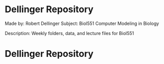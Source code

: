 # Dellinger Repository
Made by: Robert Dellinger
Subject: Biol551 Computer Modeling in Biology

Description: Weekly folders, data, and lecture files for Biol551
# Dellinger Repository
